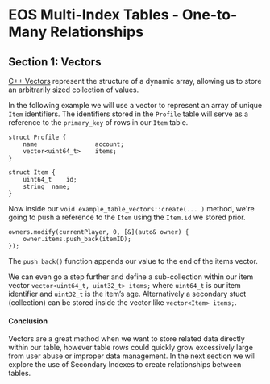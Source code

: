 # EOS Multi-Index Tables - One-to-Many Relationships
## Section 1: Vectors
[C++ Vectors](http://www.cplusplus.com/reference/vector/vector/) represent the structure of a dynamic array, allowing us to store an arbitrarily sized collection of values.

In the following example we will use a vector to represent an array of unique `Item` identifiers. The identifiers stored in the `Profile` table will serve as a reference to the `primary_key` of rows in our `Item` table.

```
struct Profile {
    name            	account;
    vector<uint64_t>  	items;
}

struct Item {
    uint64_t	id;
    string	name;
}
```

Now inside our `void example_table_vectors::create(... )` method, we're going to push a reference to the `Item` using the `Item.id` we stored prior.

```
owners.modify(currentPlayer, 0, [&](auto& owner) {
	owner.items.push_back(itemID);
});
```

The `push_back()` function appends our value to the end of the items vector.

We can even go a step further and define a sub-collection within our item vector
```vector<uint64_t, uint32_t> items;```
where `uint64_t` is our item identifier and `uint32_t` is the item’s age. Alternatively a secondary stuct (collection) can be stored inside the vector like `vector<Item> items;`.

#### Conclusion
Vectors are a great method when we want to store related data directly within our table, however table rows could quickly grow excessively large from user abuse or improper data management. In the next section we will explore the use of Secondary Indexes to create relationships between tables.